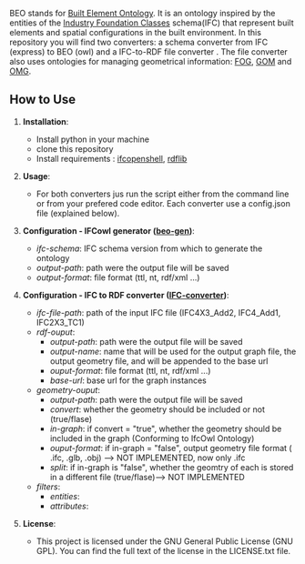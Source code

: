 BEO stands for [Built Element Ontology](https://cramonell.github.io/beo/actual/index-en.html). It is an ontology inspired by  the entities of the [Industry Foundation Classes](https://ifc43-docs.standards.buildingsmart.org/) schema(IFC) that represent built elements and spatial configurations in the built environment. In this repository you will find two converters: a schema converter from IFC (express) to BEO (owl) and a IFC-to-RDF file converter . The file converter also uses ontologies for managing geometrical information: [FOG](https://mathib.github.io/fog-ontology/), [GOM](https://mathib.github.io/gom-ontology/#) and [OMG](https://w3id.org/omg#).


## How to Use
1. **Installation**:
   - Install python in your machine
   - clone this repository
   - Install requirements : [ifcopenshell](https://ifcopenshell.org/), [rdflib](https://rdflib.readthedocs.io/en/stable/index.html)

2. **Usage**:
   - For both converters jus  run the script  either from the command line or from your prefered code editor. Each converter use a config.json file (explained below).
  
3. **Configuration - IFCowl generator ([beo-gen](https://github.com/cramonell/beo/tree/main/beo-gen))**:
   - *ifc-schema*: IFC schema version from which to generate the ontology
   - *output-path*: path were the output file will be saved
   - *output-format*: file format (ttl, nt, rdf/xml ...)

4. **Configuration - IFC to RDF converter ([IFC-converter](https://github.com/cramonell/beo/tree/main/IFC-converter))**:
   - *ifc-file-path*: path of the input IFC file (IFC4X3_Add2, IFC4_Add1, IFC2X3_TC1)
   - *rdf-ouput*:
        - *output-path*: path were the output file will be saved
        - *output-name*: name that will be used for the output graph file, the output geometry file, and will be appended to the base url
        - *ouput-format*: file format (ttl, nt, rdf/xml ...)
        - *base-url*: base url for the graph instances
    - *geometry-ouput*:
        - *output-path*: path were the output file will be saved
        - *convert*: whether the geometry should be included or not (true/flase)
        - *in-graph*: if convert = "true", whether the geometry should be included in the graph (Conforming to IfcOwl Ontology)
        - *ouput-format*: if in-graph = "false", output geometry file format ( .ifc, .glb, .obj) --> NOT IMPLEMENTED, now only .ifc
        - *split*: if in-graph is "false", whether the geomtry of each is stored in a different file (true/flase)--> NOT IMPLEMENTED
   - *filters*:
        - *entities*: 
        - *attributes*:
        

5. **License**:
   - This project is licensed under the GNU General Public License (GNU GPL). You can find the full text of the license in the LICENSE.txt file.



